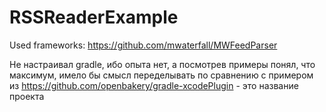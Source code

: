 # RSSReaderExample

Used frameworks:
https://github.com/mwaterfall/MWFeedParser

Не настраивал gradle, ибо опыта нет, а посмотрев примеры понял, что максимум, имело бы смысл переделывать по сравнению с примером из https://github.com/openbakery/gradle-xcodePlugin - это название проекта
